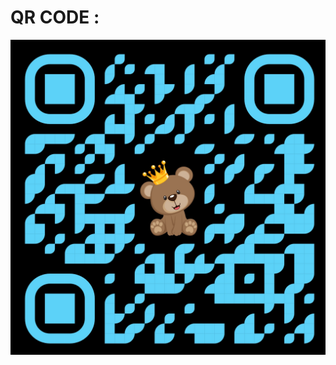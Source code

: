 QR CODE :
=========
![QR Code](https://github.com/Arungz/maadu/blob/2786e0506d92a79cf8770607b90f0f952a60a3f1/maadu.jpg "Maadu")
<p align="center">
